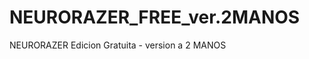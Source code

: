 NEURORAZER_FREE_ver.2MANOS
==========================

NEURORAZER Edicion Gratuita - version a 2 MANOS

